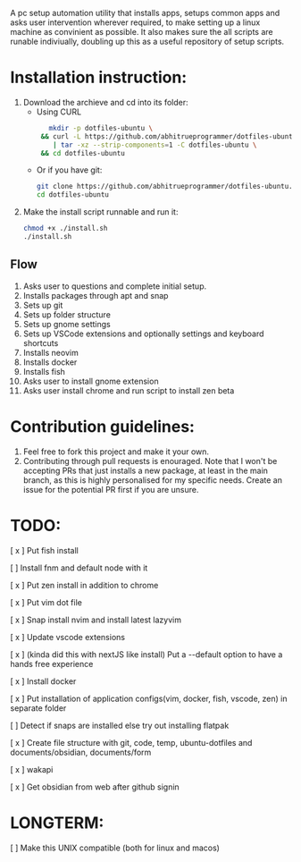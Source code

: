 A pc setup automation utility that installs apps, setups common apps and asks user intervention wherever required, to make setting up a linux machine as convinient as possible. 
It also makes sure the all scripts are runable indiviually, doubling up this as a useful repository of setup scripts.

# Installation instruction: 
1. Download the archieve and cd into its folder:
   - Using CURL
     ```sh
        mkdir -p dotfiles-ubuntu \
      && curl -L https://github.com/abhitrueprogrammer/dotfiles-ubuntu/archive/refs/heads/main.tar.gz \
         | tar -xz --strip-components=1 -C dotfiles-ubuntu \
      && cd dotfiles-ubuntu
     ```
   - Or if you have git:
     ```sh
     git clone https://github.com/abhitrueprogrammer/dotfiles-ubuntu.git
     cd dotfiles-ubuntu
     ```
2. Make the install script runnable and run it:
   ```sh
   chmod +x ./install.sh
   ./install.sh
   ```

## Flow
1. Asks user to questions and complete initial setup. 
2. Installs packages through apt and snap
3. Sets up git
4. Sets up folder structure
5. Sets up gnome settings
6. Sets up VSCode extensions and optionally settings and keyboard shortcuts
7. Installs neovim
8. Installs docker
9. Installs fish
10. Asks user to install gnome extension
11. Asks user install chrome and run script to install zen beta

# Contribution guidelines:
1. Feel free to fork this project and make it your own.
2. Contributing through pull requests is enouraged. Note that I won't be accepting PRs that just installs a new package, at least in the main branch, as this is highly personalised for my specific needs. Create an issue for the potential PR first if you are unsure.

# TODO:
[ x ] Put fish install

[ ] Install fnm and default node with it

[ x ] Put zen install in addition to chrome

[ x ] Put vim dot file

[ x ] Snap install nvim and install latest lazyvim

[ x ] Update vscode extensions

[ x ] (kinda did this with nextJS like install) Put a --default option to have a hands free experience

[ x ] Install docker

[ x ] Put installation of application configs(vim, docker, fish, vscode, zen) in separate folder

[ ] Detect if snaps are installed else try out installing flatpak

[ x ] Create file structure with git, code, temp, ubuntu-dotfiles and documents/obsidian, documents/form

[ x ] wakapi 

[ x ] Get obsidian from web after github signin 

# LONGTERM: 
[ ] Make this UNIX compatible (both for linux and macos)
